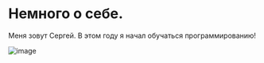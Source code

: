 # Немного о себе.

Меня зовут Сергей. В этом году я начал обучаться программированию!

![image](https://w7.pngwing.com/pngs/541/444/png-transparent-boy-using-computer-art-programmer-computer-programming-bachelor-miscellaneous-furniture-reading-thumbnail.png)